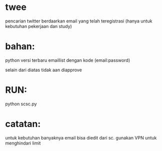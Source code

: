 # twee
pencarian twitter berdaarkan email yang telah teregistrasi (hanya untuk kebutuhan pekerjaan dan study)




# bahan:
python versi terbaru
emaillist dengan kode (email:password) 

selain dari diatas tidak aan diapprove


# RUN:
python scsc.py


# catatan:
untuk kebutuhan banyaknya email bisa diedit dari sc. 
gunakan VPN untuk menghindari limit
